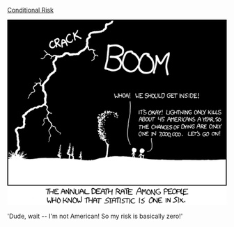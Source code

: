 [Conditional Risk](https://xkcd.com/795)

![Conditional Risk](./random_comic.png)

'Dude, wait -- I'm not American! So my risk is basically zero!'

